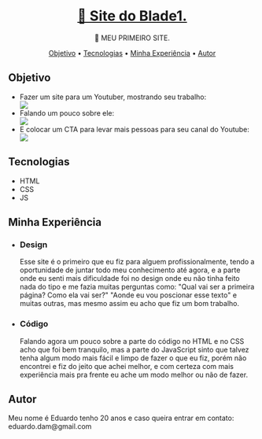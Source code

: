 <h1 align="center">
    <a href="https://eduardodamaceno.github.io/siteBlade1/">🤖 Site do Blade1.</a>
</h1>
<p align="center">🚀 MEU PRIMEIRO SITE.</p>
<p align="center">
 <a href="#objetivo">Objetivo</a> •
 <a href="#tecnologias">Tecnologias</a> • 
 <a href="#minhaXp">Minha Experiência</a> •
 <a href="#autor">Autor</a>
</p>
    <h2 id="objetivo">Objetivo</h2>
        <ul>
            <li>Fazer um site para um Youtuber, mostrando seu trabalho:</li>
            <img src="https://cdn.discordapp.com/attachments/689236148190445599/861685967152218112/1.jpg" />
            <li>Falando um pouco sobre ele:</li>
            <img src="https://cdn.discordapp.com/attachments/689236148190445599/861685979860434984/2.jpg" />
            <li>E colocar um CTA para levar mais pessoas para seu canal do Youtube:</li>
            <img src="https://cdn.discordapp.com/attachments/689236148190445599/861687007877398558/3.jpg" />
       </ul>
    <h2 id = "tecnologias">Tecnologias</h2>
    <ul>
        <li>HTML</li>
        <li>CSS</li>
        <li>JS</li>
    </ul>
    <h2 id = "minhaXp">Minha Experiência</h2>
    <ul>
        <li><h3>Design</h3></li>
        <p>Esse site é o primeiro que eu fiz para alguem profissionalmente, tendo a oportunidade de juntar todo meu conhecimento até agora, e a parte onde eu senti mais dificuldade  foi no design onde eu não tinha feito nada do tipo e me fazia muitas perguntas como: "Qual vai ser a primeira página? Como ela vai ser?" "Aonde eu vou poscionar esse texto" e muitas outras, mas mesmo assim eu acho que fiz um bom trabalho.</p>
        <li><h3>Código</h3></li>
       <p>Falando agora um pouco sobre a parte do código no HTML e no CSS acho que foi bem tranquilo, mas a parte do JavaScript sinto que talvez tenha algum modo mais fácil e limpo de fazer o que eu fiz, porém não encontrei e fiz do jeito que achei melhor, e com certeza com mais experiência mais pra frente eu ache um modo melhor ou não de fazer.</p> 
    </ul>
    <h2 id = "Autor" >Autor</h2>
    <p>Meu nome é Eduardo tenho 20 anos e caso queira entrar em contato:
    eduardo.dam@gmail.com
    </p>
    
    
    
 

